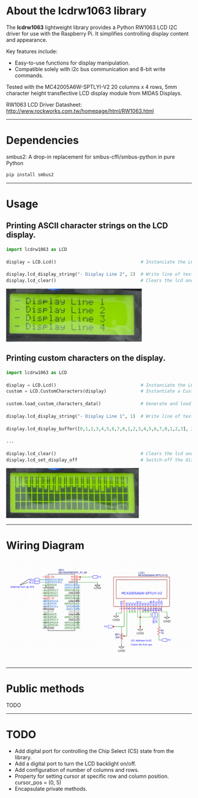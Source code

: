 # About the lcdrw1063 library

The **lcdrw1063** lightweight library provides a Python RW1063 LCD I2C driver for use with the Raspberry Pi. It simplifies controlling display content and appearance.

Key features include:
- Easy-to-use functions for display manipulation.
- Compatible solely with i2c bus communication and 8-bit write commands.

Tested with the MC42005A6W-SPTLYI-V2 20 columns x 4 rows, 5mm character height transflective LCD display module from MIDAS Displays.

RW1063 LCD Driver Datasheet: http://www.rockworks.com.tw/homepage/html/RW1063.html

---

# Dependencies

smbus2: A drop-in replacement for smbus-cffi/smbus-python in pure Python

```bash
pip install smbus2
```
---

# Usage

## Printing ASCII character strings on the LCD display.

```python
import lcdrw1063 as LCD

display = LCD.Lcd()                                # Instanciate the LCD driver

display.lcd_display_string("- Display Line 2", 2)  # Write line of text to the second line of the display
display.lcd_clear()                                # Clears the lcd and sets cursor to home.
```

![ASCII Chars with the lcdrw1063 Paython library](docs/ASCIIChars.png)

## Printing custom characters on the display.

```python
import lcdrw1063 as LCD

display = LCD.Lcd()                                # Instanciate the LCD driver
custom = LCD.CustomCharacters(display)             # Instantiate a CustomCharacteres generator

custom.load_custom_characters_data()               # Generate and load default custom characters from the controller

display.lcd_display_string("- Display Line 1", 1)  # Write line of text to the first line of display

display.lcd_display_buffer([0,1,2,3,4,5,6,7,0,1,2,3,4,5,6,7,0,1,2,3], 2) # Print a sequence of custom chars on line 2
                         
...

display.lcd_clear()                                # Clears the lcd and sets cursor to home.
display.lcd_set_display_off                        # Switch-off the display. Doesn't affect to backlight
```

![Custom Chars with the lcdrw1063 Paython library](docs/CustomChars.png)

---

# Wiring Diagram

![MIDAS Display to Raspberry Pi 4 wiring Diagram](docs/MIDASDisplayRPiWiring.png)

---

# Public methods

TODO

---

# TODO

* Add digital port for controlling the Chip Select (CS) state from the library.
* Add a digital port to turn the LCD backlight on/off.
* Add configuration of number of columns and rows.
* Property for setting cursor at specific row and column position. cursor_pos = (0, 5)
* Encapsulate private methods.
